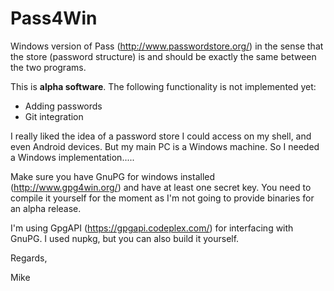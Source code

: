 # Pass4Win
Windows version of Pass (http://www.passwordstore.org/) in the sense that the store (password structure) is and should be exactly the same between the two programs.

This is **alpha software**. The following functionality is not implemented yet:
- Adding passwords
- Git integration

I really liked the idea of a password store I could access on my shell, and even Android devices. But my main PC is a Windows machine.
So I needed a Windows implementation.....

Make sure you have GnuPG for windows installed (http://www.gpg4win.org/) and have at least one secret key.
You need to compile it yourself for the moment as I'm not going to provide binaries for an alpha release.

I'm using GpgAPI (https://gpgapi.codeplex.com/) for interfacing with GnuPG. I used nupkg, but you can also build it yourself.


Regards,

Mike
